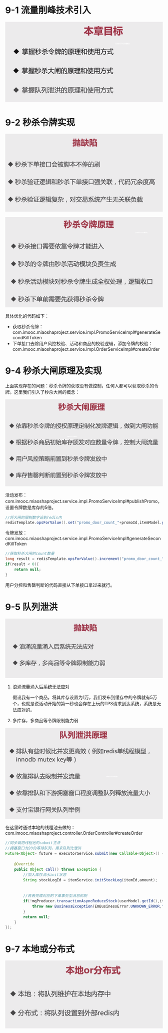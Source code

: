 # 9-1 流量削峰技术引入

![](../../笔记图片/34-秒杀系统/本章目标.png)

# 9-2 秒杀令牌实现

![](../../笔记图片/34-秒杀系统/秒杀解决的问题.png)

![](../../笔记图片/34-秒杀系统/秒杀令牌的原理.png)

具体优化的代码如下：

* 获取秒杀令牌：com.imooc.miaoshaproject.service.impl.PromoServiceImpl#generateSecondKillToken
* 下单接口去除用户风控校验、活动和商品的校验逻辑，添加令牌的校验：com.imooc.miaoshaproject.service.impl.OrderServiceImpl#createOrder

# 9-4 秒杀大闸原理及实现

上面实现存在的问题：秒杀令牌的获取没有做控制，任何人都可以获取秒杀的令牌。这里我们引入了秒杀大闸的概念：

![](../../笔记图片/34-秒杀系统/秒杀大闸的原理.png)

活动发布：com.imooc.miaoshaproject.service.impl.PromoServiceImpl#publishPromo，设置令牌数是库存的5倍。

```Java
//将大闸的限制数字设到redis内
redisTemplate.opsForValue().set("promo_door_count_"+promoId,itemModel.getStock().intValue() * 5);
```

令牌发放：com.imooc.miaoshaproject.service.impl.PromoServiceImpl#generateSecondKillToken

```Java
//获取秒杀大闸的count数量
long result = redisTemplate.opsForValue().increment("promo_door_count_"+promoId,-1);
if(result < 0){
    return null;
}
```

用户分控和售罄判断的代码直接从下单接口拿过来就行。

# 9-5 队列泄洪

![](../../笔记图片/34-秒杀系统/秒杀大闸存在的问题.png)

1. 浪涌流量涌入后系统无法应对

    假设我有一个商品，将其库存设置为1万，我们发布到缓存中的令牌就有5万个，也就是说活动开始的第一秒也会存在上玩的TPS请求到达系统，系统是无法应对的。

2. 多库存，多商品等令牌限制能力弱

![](../../笔记图片/34-秒杀系统/队列泄洪的原理.png)

在这里时通过本地的线程池去做的：com.imooc.miaoshaproject.controller.OrderController#createOrder

```Java
//同步调用线程池的submit方法
//拥塞窗口为20的等待队列，用来队列化泄洪
Future<Object> future = executorService.submit(new Callable<Object>() {

    @Override
    public Object call() throws Exception {
        //加入库存流水init状态
        String stockLogId = itemService.initStockLog(itemId,amount);


        //再去完成对应的下单事务型消息机制
        if(!mqProducer.transactionAsyncReduceStock(userModel.getId(),itemId,promoId,amount,stockLogId)){
            throw new BusinessException(EmBusinessError.UNKNOWN_ERROR,"下单失败");
        }
        return null;
    }
});
```

# 9-7 本地或分布式

![](../../笔记图片/34-秒杀系统/对列泄洪本地或是分布式.png)